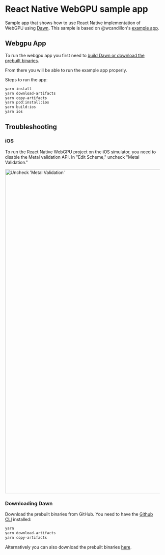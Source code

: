 # React Native WebGPU sample app

Sample app that shows how to use React Native implementation of WebGPU using [Dawn](https://dawn.googlesource.com/dawn).
This sample is based on @wcandillon's [example app](https://github.com/wcandillon/react-native-webgpu/tree/main/apps/example).

## Webgpu App

To run the webgpu app you first need to [build Dawn or download the prebuilt binaries](#building-dawn).

From there you will be able to run the example app properly.

Steps to run the app:

```bash
yarn install
yarn download-artifacts
yarn copy-artifacts
yarn pod:install:ios
yarn build:ios
yarn ios
```

## Troubleshooting

### iOS

To run the React Native WebGPU project on the iOS simulator, you need to disable the Metal validation API.
In "Edit Scheme," uncheck "Metal Validation."

<img width="1052" alt="Uncheck 'Metal Validation'" src="https://github.com/user-attachments/assets/2676e5cc-e351-4a97-bdc8-22cbd7df2ef2">

### Downloading Dawn

Download the prebuilt binaries from GitHub.
You need to have the [Github CLI](https://cli.github.com/) installed:

```bash
yarn
yarn download-artifacts
yarn copy-artifacts
```

Alternatively you can also download the prebuilt binaries [here](https://github.com/wcandillon/react-native-webgpu/actions/workflows/build-dawn.yml).
